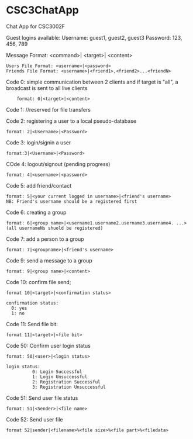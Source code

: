# CSC3ChatApp
Chat App for CSC3002F

Guest logins available:
  Username: guest1, guest2, guest3
  Password: 123, 456, 789

Message Format: \<command\>| \<target\>| \<content\>

    Users File Format: <username>|<password>
    Friends File Format: <username>|<friend1>,<friend2>...<friendN>

Code 0: simple communication between 2 clients and if target is "all", a broadcast is sent to all live clients

        format: 0|<target>|<content>

Code 1: //reserved for file transfers

Code 2: registering a user to a local pseudo-database

    format: 2|<Username>|<Password>

Code 3: login/signin a user

    format:3|<Username>|<Password>

COde 4: logout/signout (pending progress)

    format: 4|<username>|<password>

Code 5: add friend/contact

    format: 5|<your current logged in username>|<friend's username>
    NB: Friend's username should be a registered first

Code 6: creating a group

    format: 6|<group name>|<username1.username2.username3.username4. ...>
    (all usernameNs shuold be registered)


Code 7: add a person to a group

    format: 7|<groupname>|<friend's username>


Code 9: send a message to a group

    format: 9|<group name>|<content>

Code 10: confirm file send;

    format 10|<target>|<confirmation status>

    confirmation status:
      0: yes
      1: no

Code 11: Send file bit:

    format 11|<target>|<file bit>

Code 50: Confirm user login status

    format: 50|<user>|<login status>

    login status:
              0: Login Successful
              1: Login Unsuccessful
              2: Registration Successful
              3: Registration Unsuccessful

Code 51: Send user file status

    format: 51|<Sender>|<file name>

Code 52: Send user file
    
    format 52|sender|<filename>%<file size>%<file part>%<filedata>
